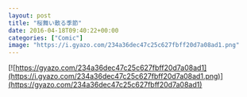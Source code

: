 ```yaml
---
layout: post
title: "桜舞い散る季節"
date: 2016-04-18T09:40:22+00:00
categories: ["Comic"]
image: "https://i.gyazo.com/234a36dec47c25c627fbff20d7a08ad1.png"
---
```


[![https://gyazo.com/234a36dec47c25c627fbff20d7a08ad1](https://i.gyazo.com/234a36dec47c25c627fbff20d7a08ad1.png)](https://gyazo.com/234a36dec47c25c627fbff20d7a08ad1)